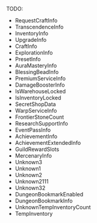 TODO:
- RequestCraftInfo
- TranscendenceInfo
- InventoryInfo
- UpgradeInfo
- CraftInfo
- ExplorationInfo
- PresetInfo
- AuraMasteryInfo
- BlessingBeadInfo
- PremiumServiceInfo
- DamageBoosterInfo
- IsWarehouseLocked
- IsInventoryLocked
- SecretShopData
- WarpServiceInfo
- FrontierStoneCount
- ResearchSupportInfo
- EventPassInfo
- AchievementInfo
- AchievementExtendedInfo
- GuildRewardSlots
- MercenaryInfo
- Unknown3
- Unknown1
- Unknown2
- Unknown2111
- Unknown32
- DungeonBookmarkEnabled
- DungeonBookmarkInfo
- UnknownTempInventoryCount
- TempInventory
